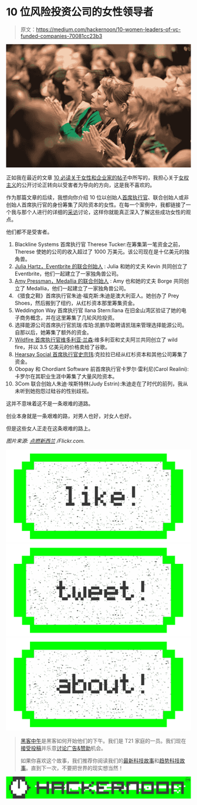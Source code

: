 # 10 位风险投资公司的女性领导者

> 原文：<https://medium.com/hackernoon/10-women-leaders-of-vc-funded-companies-70081cc23b3>

![](img/f1f3da3dd0bdd4025d0e99adb8b7c56f.png)

正如我在最近的文章 [10 必读关于女性和企业家的帖子](https://www.linkedin.com/pulse/10-must-read-posts-women-entrepreneurship-sramana-mitra?trk=mp-author-card)中所写的，我担心关于[女权主义](https://goo.gl/SxGZ49)的公开讨论正转向以受害者为导向的方向，这是我不喜欢的。

作为那篇文章的后续，我想向你介绍 10 位以创始人[首席执行官](https://hackernoon.com/tagged/ceo)、联合创始人或非创始人首席执行官的身份筹集了风险资本的女性。在每一个案例中，我都链接了一个我与那个人进行的详细的[采访](https://hackernoon.com/tagged/interview)讨论，这样你就能真正深入了解这些成功女性的观点。

他们都不是受害者。

1.  Blackline Systems 首席执行官 Therese Tucker:在筹集第一笔资金之前，Therese 使她的公司的收入超过了 1000 万美元。该公司现在是十亿美元的独角兽。
2.  [Julia Hartz，Eventbrite 的联合创始人](http://www.sramanamitra.com/2010/07/21/can-you-do-it-all-eventbrite-cofounder-and-mother-julia-hartz-part-1/) : Julia 和她的丈夫 Kevin 共同创立了 Eventbrite，他们一起建立了一家独角兽公司。
3.  [Amy Pressman，Medallia 的联合创始人](http://www.sramanamitra.com/2011/01/28/can-you-do-it-all-amy-pressman-president-of-medallia-part-1/) : Amy 也和她的丈夫 Borge 共同创立了 Medallia，他们一起建立了一家独角兽公司。
4.  《猎食之鞋》首席执行官朱迪·福克斯:朱迪是澳大利亚人。她创办了 Prey Shoes，然后搬到了纽约，从红杉资本那里筹集资金。
5.  Weddington Way 首席执行官 Ilana Stern:Ilana 在旧金山湾区验证了她的电子商务概念，并在这里筹集了几轮风险投资。
6.  选择能源公司首席执行官凯瑞·库珀:凯鹏华盈聘请凯瑞来管理选择能源公司。自那以后，她筹集了额外的资金。
7.  [Wildfire 首席执行官维多利亚·兰森](http://www.sramanamitra.com/2012/03/29/from-new-zealand-to-silicon-valley-victoria-ransoms-wildfire-journey-part-1/):维多利亚和丈夫阿兰共同创立了 wild fire，并以 3.5 亿美元的价格卖给了谷歌。
8.  [Hearsay Social 首席执行官史宗玮](http://www.sramanamitra.com/2015/02/09/thought-leaders-in-mobile-and-social-clara-shih-ceo-of-hearsay-social-part-1/):克拉拉已经从红杉资本和其他公司筹集了资金。
9.  Obopay 和 Chordiant Software 前首席执行官卡罗尔·雷利尼(Carol Realini):卡罗尔在其职业生涯中筹集了大量风险资本。
10.  3Com 联合创始人朱迪·埃斯特林(Judy Estrin):朱迪走在了时代的前列，我从未听到她抱怨过硅谷的性别歧视。

这并不意味着这不是一条艰难的道路。

创业本身就是一条艰难的路，对男人也好，对女人也好。

但是这些女人正走在这条艰难的路上。

*图片来源:* [*点燃新西兰*](https://www.flickr.com/photos/techedlive/) */Flickr.com.*

[![](img/50ef4044ecd4e250b5d50f368b775d38.png)](http://bit.ly/HackernoonFB)[![](img/979d9a46439d5aebbdcdca574e21dc81.png)](https://goo.gl/k7XYbx)[![](img/2930ba6bd2c12218fdbbf7e02c8746ff.png)](https://goo.gl/4ofytp)

> [黑客中午](http://bit.ly/Hackernoon)是黑客如何开始他们的下午。我们是 T21 家庭的一员。我们现在[接受投稿](http://bit.ly/hackernoonsubmission)并乐意[讨论广告&赞助](mailto:partners@amipublications.com)机会。
> 
> 如果你喜欢这个故事，我们推荐你阅读我们的[最新科技故事](http://bit.ly/hackernoonlatestt)和[趋势科技故事](https://hackernoon.com/trending)。直到下一次，不要把世界的现实想当然！

[![](img/be0ca55ba73a573dce11effb2ee80d56.png)](https://goo.gl/Ahtev1)